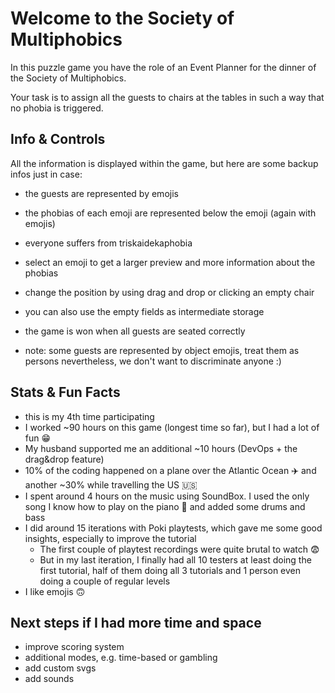 # Welcome to the Society of Multiphobics
In this puzzle game you have the role of an Event Planner for the dinner of the Society of Multiphobics. 

Your task is to assign all the guests to chairs at the tables in such a way that no phobia is triggered.

## Info & Controls
All the information is displayed within the game, but here are some backup infos just in case:
- the guests are represented by emojis
- the phobias of each emoji are represented below the emoji (again with emojis) 
- everyone suffers from triskaidekaphobia
- select an emoji to get a larger preview and more information about the phobias
- change the position by using drag and drop or clicking an empty chair
- you can also use the empty fields as intermediate storage
- the game is won when all guests are seated correctly


- note: some guests are represented by object emojis, treat them as persons nevertheless, we don't want to discriminate anyone :)

## Stats & Fun Facts
- this is my 4th time participating
- I worked ~90 hours on this game (longest time so far), but I had a lot of fun 😁
- My husband supported me an additional ~10 hours (DevOps + the drag&drop feature)
- 10% of the coding happened on a plane over the Atlantic Ocean ✈️ and another ~30% while travelling the US 🇺🇸 
- I spent around 4 hours on the music using SoundBox. I used the only song I know how to play on the piano 🎹 and added some drums and bass
- I did around 15 iterations with Poki playtests, which gave me some good insights, especially to improve the tutorial
  - The first couple of playtest recordings were quite brutal to watch 😨
  - But in my last iteration, I finally had all 10 testers at least doing the first tutorial, half of them doing all 3 tutorials and 1 person even doing a couple of regular levels
- I like emojis 🙃

## Next steps if I had more time and space
- improve scoring system
- additional modes, e.g. time-based or gambling
- add custom svgs
- add sounds
